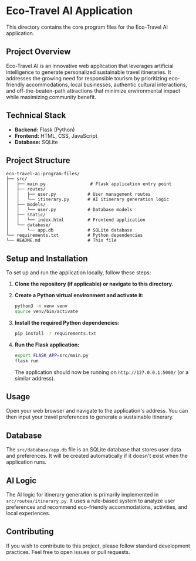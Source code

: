 # Eco-Travel AI Application

This directory contains the core program files for the Eco-Travel AI application.

## Project Overview
Eco-Travel AI is an innovative web application that leverages artificial intelligence to generate personalized sustainable travel itineraries. It addresses the growing need for responsible tourism by prioritizing eco-friendly accommodations, local businesses, authentic cultural interactions, and off-the-beaten-path attractions that minimize environmental impact while maximizing community benefit.

## Technical Stack
- **Backend:** Flask (Python)
- **Frontend:** HTML, CSS, JavaScript
- **Database:** SQLite

## Project Structure
```
eco-travel-ai-program-files/
├── src/
│   ├── main.py                 # Flask application entry point
│   ├── routes/
│   │   ├── user.py            # User management routes
│   │   └── itinerary.py       # AI itinerary generation logic
│   ├── models/
│   │   └── user.py            # Database models
│   ├── static/
│   │   └── index.html         # Frontend application
│   └── database/
│       └── app.db             # SQLite database
└── requirements.txt           # Python dependencies
└── README.md                  # This file
```

## Setup and Installation

To set up and run the application locally, follow these steps:

1.  **Clone the repository (if applicable) or navigate to this directory.**

2.  **Create a Python virtual environment and activate it:**
    ```bash
    python3 -m venv venv
    source venv/bin/activate
    ```

3.  **Install the required Python dependencies:**
    ```bash
    pip install -r requirements.txt
    ```

4.  **Run the Flask application:**
    ```bash
    export FLASK_APP=src/main.py
    flask run
    ```

    The application should now be running on `http://127.0.0.1:5000/` (or a similar address).

## Usage

Open your web browser and navigate to the application's address. You can then input your travel preferences to generate a sustainable itinerary.

## Database

The `src/database/app.db` file is an SQLite database that stores user data and preferences. It will be created automatically if it doesn't exist when the application runs.

## AI Logic

The AI logic for itinerary generation is primarily implemented in `src/routes/itinerary.py`. It uses a rule-based system to analyze user preferences and recommend eco-friendly accommodations, activities, and local experiences.

## Contributing

If you wish to contribute to this project, please follow standard development practices. Feel free to open issues or pull requests.

